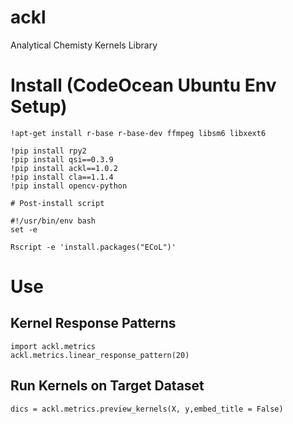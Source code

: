 # ackl

Analytical Chemisty Kernels Library

# Install (CodeOcean Ubuntu Env Setup)

```
!apt-get install r-base r-base-dev ffmpeg libsm6 libxext6 

!pip install rpy2
!pip install qsi==0.3.9
!pip install ackl==1.0.2
!pip install cla==1.1.4
!pip install opencv-python

# Post-install script

#!/usr/bin/env bash
set -e

Rscript -e 'install.packages("ECoL")'
```

# Use

## Kernel Response Patterns

```
import ackl.metrics
ackl.metrics.linear_response_pattern(20)
```

## Run Kernels on Target Dataset

```
dics = ackl.metrics.preview_kernels(X, y,embed_title = False)
```